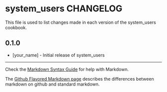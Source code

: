 # system_users CHANGELOG

This file is used to list changes made in each version of the system_users cookbook.

## 0.1.0
- [your_name] - Initial release of system_users

- - -
Check the [Markdown Syntax Guide](http://daringfireball.net/projects/markdown/syntax) for help with Markdown.

The [Github Flavored Markdown page](http://github.github.com/github-flavored-markdown/) describes the differences between markdown on github and standard markdown.
